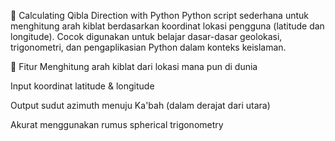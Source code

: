 🕌 Calculating Qibla Direction with Python
Python script sederhana untuk menghitung arah kiblat berdasarkan koordinat lokasi pengguna (latitude dan longitude). Cocok digunakan untuk belajar dasar-dasar geolokasi, trigonometri, dan pengaplikasian Python dalam konteks keislaman.

📌 Fitur
Menghitung arah kiblat dari lokasi mana pun di dunia

Input koordinat latitude & longitude

Output sudut azimuth menuju Ka'bah (dalam derajat dari utara)

Akurat menggunakan rumus spherical trigonometry
